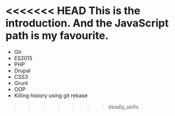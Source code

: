 <<<<<<< HEAD
This is the introduction.
And the JavaScript path is my favourite.
=======
* Git
* ES2015
* PHP
* Drupal
* CSS3
* Grunt
* OOP
* Killing history using git rebase
>>>>>>> deadly_skills
